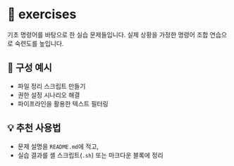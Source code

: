 # 📁 exercises

기초 명령어를 바탕으로 한 실습 문제들입니다. 
실제 상황을 가정한 명령어 조합 연습으로 숙련도를 높입니다.

## 🧩 구성 예시
- 파일 정리 스크립트 만들기
- 권한 설정 시나리오 해결
- 파이프라인을 활용한 텍스트 필터링

## 💡 추천 사용법
- 문제 설명을 `README.md`에 적고, 
- 실습 결과를 셸 스크립트(`.sh`) 또는 마크다운 블록에 정리